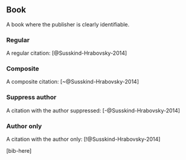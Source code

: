 ## Book
A book where the publisher is clearly identifiable.

### Regular
A regular citation: [@Susskind-Hrabovsky-2014]

### Composite
A composite citation: [~@Susskind-Hrabovsky-2014]

### Suppress author
A citation with the author suppressed: [-@Susskind-Hrabovsky-2014]

### Author only
A citation with the author only: [!@Susskind-Hrabovsky-2014]

[bib-here]
